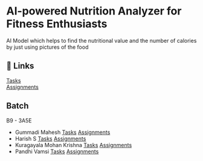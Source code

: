# AI-powered Nutrition Analyzer for Fitness Enthusiasts
 
 AI Model which helps to find the nutritional value and the number of calories by just using pictures of the food


## 🔗 Links

[Tasks](https://github.com/IBM-EPBL/IBM-Project-35987-1660291368/tree/main/tasks) <br>
[Assignments](https://github.com/IBM-EPBL/IBM-Project-35987-1660291368/tree/main/Assignments)

## Batch

 B9 - 3A5E

- Gummadi Mahesh  [Tasks](https://github.com/IBM-EPBL/IBM-Project-35987-1660291368/tree/main/Tasks/Gummadi%20Mahesh)       [Assignments](https://github.com/IBM-EPBL/IBM-Project-35987-1660291368/tree/main/Assignments/Gummadi%20Mahesh)
- Harish S   [Tasks](https://github.com/IBM-EPBL/IBM-Project-35987-1660291368/tree/main/Tasks/Harish%20S)       [Assignments](https://github.com/IBM-EPBL/IBM-Project-35987-1660291368/tree/main/Assignments/Harish%20S)
- Kuragayala Mohan Krishna   [Tasks](https://github.com/IBM-EPBL/IBM-Project-35987-1660291368/tree/main/Tasks/Kuragayala%20Mohan%20Krishna)       [Assignments](https://github.com/IBM-EPBL/IBM-Project-35987-1660291368/tree/main/Assignments/Kuragayala%20Mohan%20Krishna)
- Pandhi Vamsi   [Tasks](https://github.com/IBM-EPBL/IBM-Project-35987-1660291368/tree/main/Tasks/Pandhi%20Vamsi)       [Assignments](https://github.com/IBM-EPBL/IBM-Project-35987-1660291368/tree/main/Assignments/Pandhi%20Vamsi)

